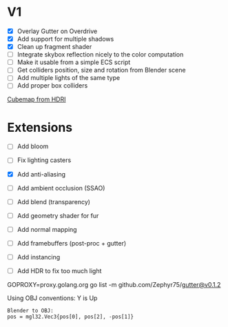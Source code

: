 # V1

- [X] Overlay Gutter on Overdrive
- [X] Add support for multiple shadows
- [X] Clean up fragment shader 
- [ ] Integrate skybox reflection nicely to the color computation
- [ ] Make it usable from a simple ECS script
- [ ] Get colliders position, size and rotation from Blender scene
- [ ] Add multiple lights of the same type
- [ ] Add proper box colliders

[Cubemap from HDRI](https://matheowis.github.io/HDRI-to-CubeMap/)

# Extensions

- [ ] Add bloom
- [ ] Fix lighting casters
- [X] Add anti-aliasing
- [ ] Add ambient occlusion (SSAO)
- [ ] Add blend (transparency)
- [ ] Add geometry shader for fur
- [ ] Add normal mapping
- [ ] Add framebuffers (post-proc + gutter)
- [ ] Add instancing
- [ ] Add HDR to fix too much light


GOPROXY=proxy.golang.org go list -m github.com/Zephyr75/gutter@v0.1.2


Using OBJ conventions: Y is Up

    Blender to OBJ:
    pos = mgl32.Vec3{pos[0], pos[2], -pos[1]}
